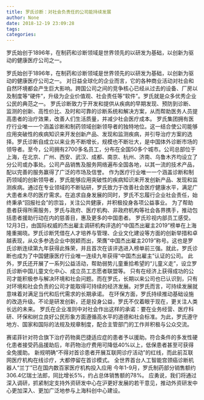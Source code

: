 ```yaml
---
title: 罗氏诊断：对社会负责任的公司能持续发展
author: None
date: 2018-12-19 23:09:28
tags: 
categories: 
---
```

罗氏始创于1896年，在制药和诊断领域是世界领先的以研发为基础，以创新为驱动的健康医疗公司之一。
<!-- more -->
罗氏始创于1896年，在制药和诊断领域是世界领先的以研发为基础，以创新为驱动的健康医疗公司之一。
对日益全球化的企业而言，它的各种商业活动对社会和自然环境都会产生巨大影响。跨国公司之间的竞争核心已经从过去的设备、厂房以及制度等“硬件”，升级为企业价值观、社会责任等“软件”。罗氏就是众多优秀企业公民的典范之一。
罗氏诊断致力于开发和提供从疾病的早期发现、预防到诊断、监测的创新、高性价比、及时和可靠的诊断系统和解决方案，从而帮助医务人员提高患者的治疗效果，改善人们生活质量，并减少社会医疗成本。
罗氏集团拥有医疗行业唯一一个涵盖诊断和制药领域创新领导者的独特地位。这一结合使公司能够应用突破性的疾病知识来开发创新产品、发现和监测疾病，并引导治疗方案的选择。罗氏诊断自成立以来业务不断增长，规模也不断壮大，是中国体外诊断市场的领导者。至今，公司拥有2700多名员工，分布在全国50多个城市。公司总部位于上海，在北京、广州、西安、武汉、成都、南京、杭州、济南、乌鲁木齐均设立了分公司或办事处。公司产品销售及服务网络遍布全国各地，以其一流的技术产品，配以完善的服务赢得了广泛的市场及信誉。
作为医疗行业唯一一个涵盖诊断和制药领域的创新领导者，罗氏能够应用突破性的疾病知识来开发创新产品、发现和监测疾病。通过在专业领域的不断钻研，罗氏致力于改善社会医疗健康水平，满足广大患者未尽的医疗需求。在追求自身发展的同时，罗氏不忘履行企业社会责任，始终秉承“回报社会”的宗旨，关注公共健康，并积极投身各项公益事业。
为了帮助患者获得所需服务，罗氏与政府、医疗机构、非政府机构等社会各界携手，推动包括患者援助行动在内的慈善目，惠及更多的中国患者。
罗氏珍视内部员工感受。12月3日，由国际权威的杰出雇主调研机构评选的“中国杰出雇主2019”榜单在上海隆重揭晓。罗氏诊断凭借在人才培养与管理、企业文化建设等方面的创新举措和卓越表现，从众多参选企业中脱颖而出，荣膺“中国杰出雇主2019”称号。这也是罗氏诊断连续第九年获得此殊荣，并且首次在该评选进入榜单前三强。就此，罗氏诊断也成为了中国健康医疗行业唯一连续九年获得“中国杰出雇主”认证的公司。
此外，罗氏还开展了一系列公益活动，帮助弱势儿童重拾希望的“儿童义走”，设立罗氏诊断中国儿童文化中心、成立员工志愿者联盟等。
只有在经济上获得成功的公司才能积极参与解决环境和社会问题。而在罗氏，长期以来公司也已认识到，只有对环境和社会负责的公司才能取得可持续的经济发展。对罗氏而言，可持续发展就意味着对满足当代和后代需求的长期承诺。
在环保方面，罗氏持续推动基础设施的改造升级。不论是研发创新，还是投身公益，罗氏不仅着眼于现在，更关注人类长远的未来。
罗氏在企业准则中对社会作出这样的承诺：要在业务经营、医疗科研、环保和树立良好公民形象方面遵循高水平的道德和社会标准。为此，罗氏遵守地方、国家和国际的法规及规章制度，配合主管部门的工作并积极与公众交流。
 
 
赛诺菲针对符合旗下治疗药物奥巴捷适应症的患者予以援助。符合条件的多发性硬化患者接受药品援助后，年药物治疗费用可降低40%以上，低保患者甚至可获得全免援助。
新规明确“不得对首诊患者开展互联网诊疗活动”的红线，而此前互联网医疗机构在线诊疗，大都停留在首诊模式。
全世界首台人工智能宫颈癌诊断机器人“兰丁”已在国内数百家医疗机构投入应用
今年1-9月，罗氏制药部分销售额约306.4亿瑞士法郎，同比增长5%，约占总体销售额的78%。
应勇说，我们将通过深入调研，抓紧制定支持外资研发中心在沪更好发展的若干意见，推动外资研发中心更加深入、更加广泛地参与上海科创中心建设。
